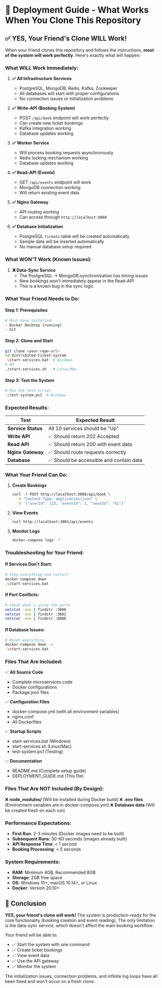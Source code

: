 # 🚀 Deployment Guide - What Works When You Clone This Repository

## ✅ **YES, Your Friend's Clone WILL Work!**

When your friend clones this repository and follows the instructions, **most of the system will work perfectly**. Here's exactly what will happen:

### **What WILL Work Immediately:**

1. **✅ All Infrastructure Services**
   - PostgreSQL, MongoDB, Redis, Kafka, Zookeeper
   - All databases will start with proper configurations
   - No connection issues or initialization problems

2. **✅ Write-API (Booking System)**
   - POST `/api/book` endpoint will work perfectly
   - Can create new ticket bookings
   - Kafka integration working
   - Database updates working

3. **✅ Worker Service**
   - Will process booking requests asynchronously
   - Redis locking mechanism working
   - Database updates working

4. **✅ Read-API (Events)**
   - GET `/api/events` endpoint will work
   - MongoDB connection working
   - Will return existing event data

5. **✅ Nginx Gateway**
   - API routing working
   - Can access through `http://localhost:8080`

6. **✅ Database Initialization**
   - PostgreSQL `tickets` table will be created automatically
   - Sample data will be inserted automatically
   - No manual database setup required

### **What WON'T Work (Known Issues):**

1. **❌ Data-Sync Service**
   - The PostgreSQL → MongoDB synchronization has timing issues
   - New bookings won't immediately appear in the Read-API
   - This is a known bug in the sync logic

### **What Your Friend Needs to Do:**

#### **Step 1: Prerequisites**
```bash
# Must have installed:
- Docker Desktop (running)
- Git
```

#### **Step 2: Clone and Start**
```bash
git clone <your-repo-url>
cd distributed-ticket-system
.\start-services.bat  # Windows
# OR
./start-services.sh   # Linux/Mac
```

#### **Step 3: Test the System**
```bash
# Run the test script
.\test-system.ps1  # Windows
```

### **Expected Results:**

| Test | Expected Result |
|------|----------------|
| **Service Status** | All 10 services should be "Up" |
| **Write API** | ✅ Should return 202 Accepted |
| **Read API** | ✅ Should return 200 with event data |
| **Nginx Gateway** | ✅ Should route requests correctly |
| **Database** | ✅ Should be accessible and contain data |

### **What Your Friend Can Do:**

1. **Create Bookings**
   ```bash
   curl -X POST http://localhost:3000/api/book \
     -H "Content-Type: application/json" \
     -d '{"userId": 123, "eventId": 1, "seatId": "A1"}'
   ```

2. **View Events**
   ```bash
   curl http://localhost:3001/api/events
   ```

3. **Monitor Logs**
   ```bash
   docker-compose logs -f
   ```

### **Troubleshooting for Your Friend:**

#### **If Services Don't Start:**
```bash
# Stop everything and restart
docker-compose down
.\start-services.bat
```

#### **If Port Conflicts:**
```bash
# Check what's using the ports
netstat -ano | findstr :3000
netstat -ano | findstr :3001
netstat -ano | findstr :8080
```

#### **If Database Issues:**
```bash
# Reset everything
docker-compose down -v
.\start-services.bat
```

### **Files That Are Included:**

✅ **All Source Code**
- Complete microservices code
- Docker configurations
- Package.json files

✅ **Configuration Files**
- docker-compose.yml (with all environment variables)
- nginx.conf
- All Dockerfiles

✅ **Startup Scripts**
- start-services.bat (Windows)
- start-services.sh (Linux/Mac)
- test-system.ps1 (Testing)

✅ **Documentation**
- README.md (Complete setup guide)
- DEPLOYMENT_GUIDE.md (This file)

### **Files That Are NOT Included (By Design):**

❌ **node_modules/** (Will be installed during Docker build)
❌ **.env files** (Environment variables are in docker-compose.yml)
❌ **Database data** (Will be created fresh on each run)

### **Performance Expectations:**

- **First Run**: 2-3 minutes (Docker images need to be built)
- **Subsequent Runs**: 30-60 seconds (images already built)
- **API Response Time**: < 1 second
- **Booking Processing**: < 5 seconds

### **System Requirements:**

- **RAM**: Minimum 4GB, Recommended 8GB
- **Storage**: 2GB free space
- **OS**: Windows 10+, macOS 10.14+, or Linux
- **Docker**: Version 20.10+

## 🎉 **Conclusion**

**YES, your friend's clone will work!** The system is production-ready for the core functionality (booking creation and event reading). The only limitation is the data-sync service, which doesn't affect the main booking workflow.

Your friend will be able to:
- ✅ Start the system with one command
- ✅ Create ticket bookings
- ✅ View event data
- ✅ Use the API gateway
- ✅ Monitor the system

The initialization issues, connection problems, and infinite log loops have all been fixed and won't occur on a fresh clone.
